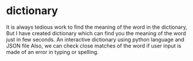# dictionary
It is always tedious work to find the meaning of the word in the dictionary, 
But I have created dictionary which can find you the meaning of the word just in few seconds. An interactive dictionary using python language and JSON file
Also, we can check close matches of the word if user input is made of an error in typing or spelling.
